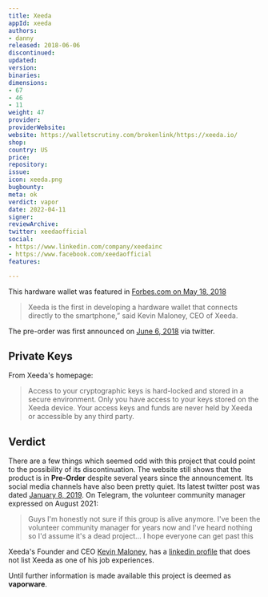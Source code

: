 ```yaml
---
title: Xeeda
appId: xeeda
authors:
- danny
released: 2018-06-06
discontinued: 
updated: 
version: 
binaries: 
dimensions:
- 67
- 46
- 11
weight: 47
provider: 
providerWebsite: 
website: https://walletscrutiny.com/brokenlink/https://xeeda.io/
shop: 
country: US
price: 
repository: 
issue: 
icon: xeeda.png
bugbounty: 
meta: ok
verdict: vapor
date: 2022-04-11
signer: 
reviewArchive: 
twitter: xeedaofficial
social:
- https://www.linkedin.com/company/xeedainc
- https://www.facebook.com/xeedaofficial
features: 

---
```


This hardware wallet was featured in [Forbes.com on May 18, 2018](https://www.forbes.com/sites/andrewrossow/2018/05/18/plugging-in-with-the-first-cold-wallet-device-for-your-smartphone/?sh=1bbfb5c97a28)

> Xeeda is the first in developing a hardware wallet that connects directly to the smartphone,” said Kevin Maloney, CEO of Xeeda. 

The pre-order was first announced on [June 6, 2018](https://twitter.com/xeedaofficial/status/1004126644129288193) via twitter.

## Private Keys

From Xeeda's homepage:

> Access to your cryptographic keys is hard-locked and stored in a secure environment. Only you have access to your keys stored on the Xeeda device. Your access keys and funds are never held by Xeeda or accessible by any third party.

## Verdict

There are a few things which seemed odd with this project that could point to the possibility of its discontinuation. The website still shows that the product is in **Pre-Order** despite several years since the announcement. Its social media channels have also been pretty quiet. Its latest twitter post was dated [January 8, 2019](https://twitter.com/xeedaofficial/status/1082663142151221248). On Telegram, the volunteer community manager expressed on August 2021:

> Guys I'm honestly not sure if this group is alive anymore. I've been the volunteer community manager for years now and I've heard nothing so I'd assume it's a dead project... I hope everyone can get past this

Xeeda's Founder and CEO [Kevin Maloney](https://coincentral.com/xeeda-kevin-maloney/), has a [linkedin profile](https://www.linkedin.com/in/kmaloney01/details/experience/) that does not list Xeeda as one of his job experiences. 

Until further information is made available this project is deemed as **vaporware**.

